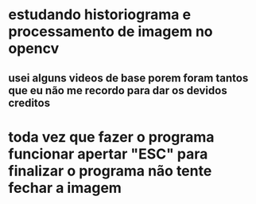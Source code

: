 # estudando historiograma e processamento de imagem no opencv #
## usei alguns videos de base porem foram tantos que eu não me recordo para dar os devidos creditos ##
# toda vez que fazer o programa funcionar apertar "ESC" para finalizar o programa não tente fechar a imagem ## 
